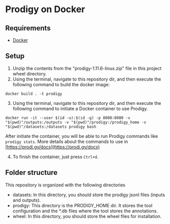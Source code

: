 # Prodigy on Docker

## Requirements
- [Docker](https://docs.docker.com/get-docker/)

## Setup
1) Unzip the contents from the "prodigy-1.11.6-linux.zip" file in this project wheel directory.
2) Using the terminal, navigate to this repository dir, and then execute the following command to build the docker image:

```shell script
docker build . -t prodigy
```

3) Using the terminal, navigate to this repository dir, and then execute the following command to initiate a Docker container to use Prodigy. 
```shell script
docker run -it --user $(id -u):$(id -g) -p 8080:8080 -v "$(pwd)"/outputs:/outputs -v "$(pwd)"/prodigy:/prodigy_home -v "$(pwd)"/datasets:/datasets prodigy bash
```
After initiate the container, you will be able to run Prodigy commands like ```prodigy stats```. More details about the commands to use in [https://prodi.gy/docs](https://prodi.gy/docs) 

4) To finish the container, just press ```Ctrl+d```.

## Folder structure
This repository is organized with the following directories
- datasets: In this directory, you should store the prodigy jsonl files (inputs and outputs).  
- prodigy: This directory is the PRODIGY_HOME dir. It stores the tool configuration and the *.db files where the tool stores the annotations.  
- wheel: In this directory, you should store the wheel files for installation.  